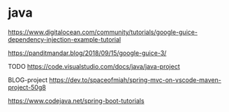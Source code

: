 # java

https://www.digitalocean.com/community/tutorials/google-guice-dependency-injection-example-tutorial

https://panditmandar.blog/2018/09/15/google-guice-3/

TODO
https://code.visualstudio.com/docs/java/java-project

BLOG-project
https://dev.to/spaceofmiah/spring-mvc-on-vscode-maven-project-50g8

https://www.codejava.net/spring-boot-tutorials